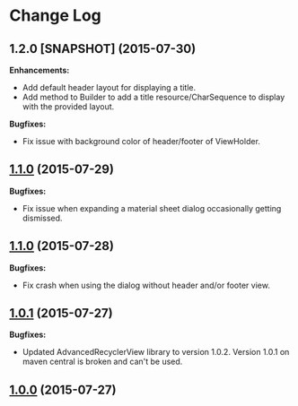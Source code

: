 Change Log
==========

## 1.2.0 [SNAPSHOT] (2015-07-30)

**Enhancements:**

- Add default header layout for displaying a title. 
- Add method to Builder to add a title resource/CharSequence to display with the provided layout.

**Bugfixes:**

- Fix issue with background color of header/footer of ViewHolder.

## [1.1.0](https://github.com/sandrolutz/Android-Dialog/tree/1.1.1) (2015-07-29)

**Bugfixes:**

- Fix issue when expanding a material sheet dialog occasionally getting dismissed.

## [1.1.0](https://github.com/sandrolutz/Android-Dialog/tree/1.1.0) (2015-07-28)

**Bugfixes:**

- Fix crash when using the dialog without header and/or footer view.

## [1.0.1](https://github.com/sandrolutz/Android-Dialog/tree/1.0.1) (2015-07-27)

**Bugfixes:**

- Updated AdvancedRecyclerView library to version 1.0.2. Version 1.0.1 on maven central is broken and can't be used.

## [1.0.0](https://github.com/sandrolutz/Android-Dialog/tree/1.0.0) (2015-07-27)